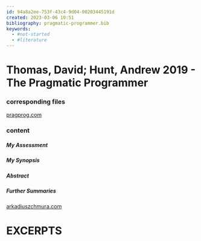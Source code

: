 ```yaml
---
id: 94a8a2ee-753f-43c4-9d04-00203445191d
created: 2023-03-06 10:51
bibliography: pragmatic-programmer.bib
keywords:
  - #not-started
  - #literature
---
```




Thomas, David; Hunt, Andrew 2019 - The Pragmatic Programmer
======================================================================

### corresponding files
[pragprog.com](https://pragprog.com/titles/tpp20/the-pragmatic-programmer-20th-anniversary-edition/)


### content
##### My Assessment
##### My Synopsis
##### Abstract
##### Further Summaries
[arkadiuszchmura.com](https://arkadiuszchmura.com/posts/my-key-takeaways-from-the-pragmatic-programmer/)




EXCERPTS
======================================================================

<!-- here place your excerpts -->
<!-- you can devide the chapters by second & third level header -->
